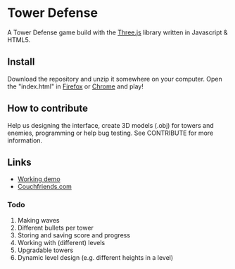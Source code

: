# Tower Defense
A Tower Defense game build with the [Three.js](https://github.com/mrdoob/three.js) library written in Javascript & HTML5.


## Install
Download the repository and unzip it somewhere on your computer. Open the "index.html" in
[Firefox](https://getfirefox.com/) or [Chrome](https://www.google.com/chrome/) and play!


## How to contribute
Help us designing the interface, create 3D models (.obj) for towers and enemies, programming
or help bug testing. See CONTRIBUTE for more information.

## Links
* [Working demo](https://couchfriends.com/src/games/tower-defense/index.html)
* [Couchfriends.com](https://couchfriends.com)

### Todo
1. Making waves
2. Different bullets per tower
3. Storing and saving score and progress
4. Working with (different) levels
5. Upgradable towers
6. Dynamic level design (e.g. different heights in a level)
